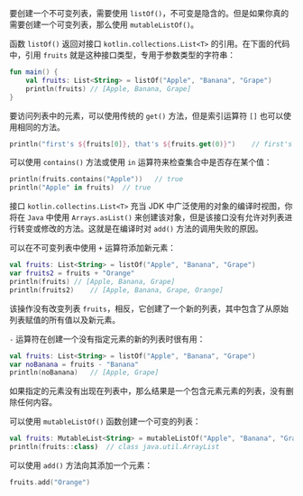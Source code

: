 要创建一个不可变列表，需要使用 `listOf()`，不可变是隐含的。但是如果你真的需要创建一个可变列表，那么使用 `mutableListOf()`。

函数 `listOf()` 返回对接口 `kotlin.collections.List<T>` 的引用。在下面的代码中，引用 `fruits` 就是这种接口类型，专用于参数类型的字符串：

```kotlin
fun main() {
	val fruits: List<String> = listOf("Apple", "Banana", "Grape")
	println(fruits)	// [Apple, Banana, Grape]
}
```

要访问列表中的元素，可以使用传统的 `get()` 方法，但是索引运算符 `[]` 也可以使用相同的方法。

```kotlin
println("first's ${fruits[0]}, that's ${fruits.get(0)}")	// first's Apple, that's Apple
```

可以使用 `contains()` 方法或使用 `in` 运算符来检查集合中是否存在某个值：

```kotlin
println(fruits.contains("Apple"))	// true
println("Apple" in fruits)	// true
```

接口 `kotlin.collectins.List<T>` 充当 JDK 中广泛使用的对象的编译时视图，你将在 `Java` 中使用 `Arrays.asList()` 来创建该对象，但是该接口没有允许对列表进行转变或修改的方法。这就是在编译时对 `add()` 方法的调用失败的原因。

可以在不可变列表中使用 `+` 运算符添加新元素：

```kotlin
val fruits: List<String> = listOf("Apple", "Banana", "Grape")
var fruits2 = fruits + "Orange"
println(fruits)	// [Apple, Banana, Grape]
println(fruits2)	// [Apple, Banana, Grape, Orange]
```

该操作没有改变列表 `fruits`，相反，它创建了一个新的列表，其中包含了从原始列表赋值的所有值以及新元素。

`-` 运算符在创建一个没有指定元素的新的列表时很有用：

```kotlin
val fruits: List<String> = listOf("Apple", "Banana", "Grape")
var noBanana = fruits - "Banana"
println(noBanana)	// [Apple, Grape]
```

如果指定的元素没有出现在列表中，那么结果是一个包含元素元素的列表，没有删除任何内容。

可以使用 `mutableListOf()` 函数创建一个可变的列表：

```kotlin
val fruits: MutableList<String> = mutableListOf("Apple", "Banana", "Grape")
println(fruits::class)	// class java.util.ArrayList
```

可以使用 `add()` 方法向其添加一个元素：

```kotlin
fruits.add("Orange")
```

